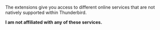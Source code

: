 The extensions give you access to different online services that are not natively supported within Thunderbird.

**I am not affiliated with any of these services.**